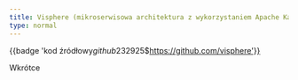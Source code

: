 ```yaml
---
title: Visphere (mikroserwisowa architektura z wykorzystaniem Apache Kafka)
type: normal
---
```


{{badge 'kod źródłowy$github$232925$https://github.com/visphere'}}

Wkrótce
